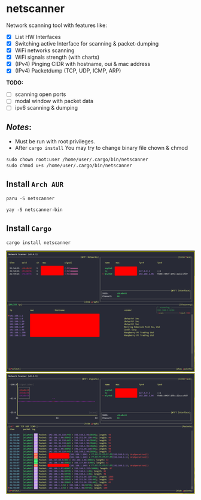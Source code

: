 # netscanner


Network scanning tool with features like:

- [x] List HW Interfaces
- [x] Switching active Interface for scanning & packet-dumping
- [x] WiFi networks scanning
- [x] WiFi signals strength (with charts)
- [x] (IPv4) Pinging CIDR with hostname, oui & mac address
- [x] (IPv4) Packetdump (TCP, UDP, ICMP, ARP)

**TODO:**
- [ ] scanning open ports
- [ ] modal window with packet data
- [ ] ipv6 scanning & dumping

## *Notes*:
- Must be run with root privileges. 
- After `cargo install` You may try to change binary file chown & chmod
```
sudo chown root:user /home/user/.cargo/bin/netscanner
sudo chmod u+s /home/user/.cargo/bin/netscanner
```

## Install `Arch AUR`
```
paru -S netscanner
```
```
yay -S netscanner-bin
```

## Install `Cargo`
```
cargo install netscanner
```

![netscanner screenshot](./netscanner.png?raw=true)
![netscanner screenshot](./netscanner1.png?raw=true)
